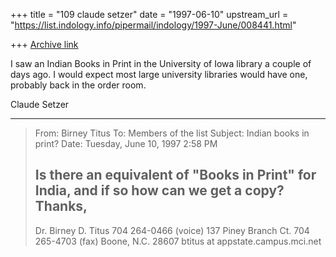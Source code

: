 +++
title = "109 claude setzer"
date = "1997-06-10"
upstream_url = "https://list.indology.info/pipermail/indology/1997-June/008441.html"

+++
[Archive link](https://list.indology.info/pipermail/indology/1997-June/008441.html)

I saw an Indian Books in Print in the University of Iowa library a couple
of days ago. I would expect most large university libraries would have one,
probably back in the order room.

Claude Setzer

----------
> From: Birney Titus <btitus at appstate.campus.mci.net>
> To: Members of the list <indology at liverpool.ac.uk>
> Subject: Indian books in print?
> Date: Tuesday, June 10, 1997 2:58 PM
> 
> Is there an equivalent of "Books in Print" for India, and if so how can
> we get a copy?
> Thanks,
> -- 
> Dr. Birney D. Titus		704 264-0466 (voice)
> 137 Piney Branch Ct.		704 265-4703 (fax)
> Boone, N.C. 28607		btitus at appstate.campus.mci.net
> 
> 




